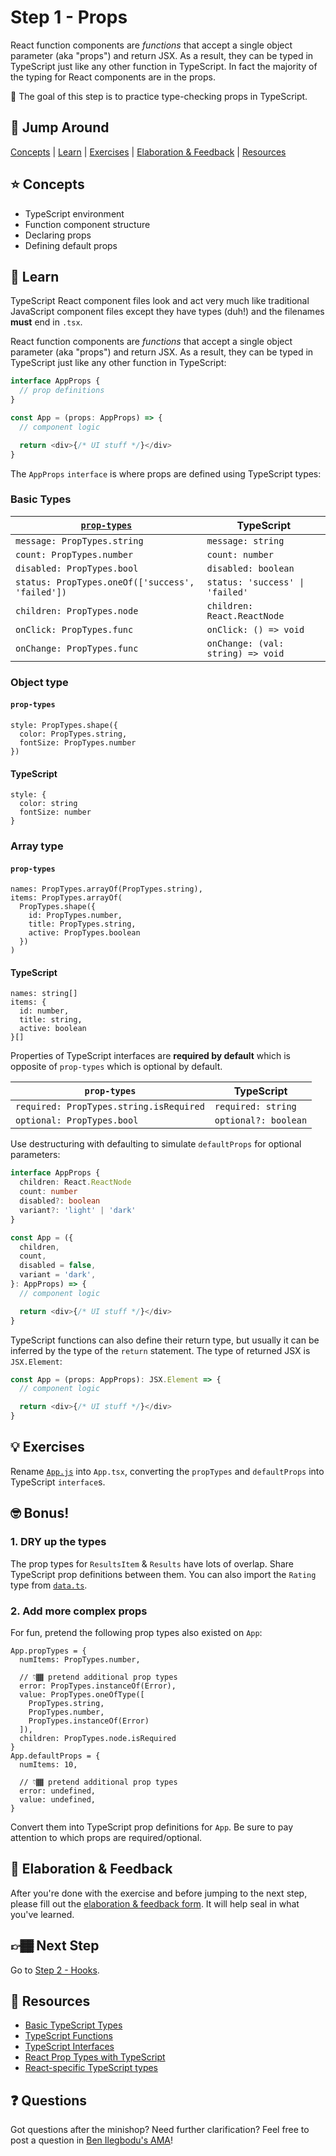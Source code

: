 # Step 1 - Props

React function components are _functions_ that accept a single object parameter (aka "props") and return JSX. As a result, they can be typed in TypeScript just like any other function in TypeScript. In fact the majority of the typing for React components are in the props.

🏅 The goal of this step is to practice type-checking props in TypeScript.

## 🐇 Jump Around

[Concepts](#-concepts) | [Learn](#-learn) | [Exercises](#-exercises) | [Elaboration & Feedback](#-elaboration--feedback) | [Resources](#-resources)

## ⭐ Concepts

- TypeScript environment
- Function component structure
- Declaring props
- Defining default props

## 📝 Learn

TypeScript React component files look and act very much like traditional JavaScript component files except they have types (duh!) and the filenames **must** end in `.tsx`.

React function components are _functions_ that accept a single object parameter (aka "props") and return JSX. As a result, they can be typed in TypeScript just like any other function in TypeScript:

```ts
interface AppProps {
  // prop definitions
}

const App = (props: AppProps) => {
  // component logic

  return <div>{/* UI stuff */}</div>
}
```

The `AppProps` `interface` is where props are defined using TypeScript types:

### Basic Types

| [`prop-types`](https://www.npmjs.com/package/prop-types) | TypeScript                        |
| -------------------------------------------------------- | --------------------------------- |
| `message: PropTypes.string`                              | `message: string`                 |
| `count: PropTypes.number`                                | `count: number`                   |
| `disabled: PropTypes.bool`                               | `disabled: boolean`               |
| `status: PropTypes.oneOf(['success', 'failed'])`         | `status: 'success' \| 'failed'`   |
| `children: PropTypes.node`                               | `children: React.ReactNode`       |
| `onClick: PropTypes.func`                                | `onClick: () => void`             |
| `onChange: PropTypes.func`                               | `onChange: (val: string) => void` |

### Object type

#### `prop-types`

```
style: PropTypes.shape({
  color: PropTypes.string,
  fontSize: PropTypes.number
})
```

#### TypeScript

```
style: {
  color: string
  fontSize: number
}
```

### Array type

#### `prop-types`

```
names: PropTypes.arrayOf(PropTypes.string),
items: PropTypes.arrayOf(
  PropTypes.shape({
    id: PropTypes.number,
    title: PropTypes.string,
    active: PropTypes.boolean
  })
)
```

#### TypeScript

```
names: string[]
items: {
  id: number,
  title: string,
  active: boolean
}[]
```

Properties of TypeScript interfaces are **required by default** which is opposite of `prop-types` which is optional by default.

| `prop-types`                            | TypeScript           |
| --------------------------------------- | -------------------- |
| `required: PropTypes.string.isRequired` | `required: string`   |
| `optional: PropTypes.bool`              | `optional?: boolean` |

Use destructuring with defaulting to simulate `defaultProps` for optional parameters:

```ts
interface AppProps {
  children: React.ReactNode
  count: number
  disabled?: boolean
  variant?: 'light' | 'dark'
}

const App = ({
  children,
  count,
  disabled = false,
  variant = 'dark',
}: AppProps) => {
  // component logic

  return <div>{/* UI stuff */}</div>
}
```

TypeScript functions can also define their return type, but usually it can be inferred by the type of the `return` statement. The type of returned JSX is `JSX.Element`:

```ts
const App = (props: AppProps): JSX.Element => {
  // component logic

  return <div>{/* UI stuff */}</div>
}
```

## 💡 Exercises

Rename [`App.js`](./App.js) into `App.tsx`, converting the `propTypes` and `defaultProps` into TypeScript `interface`s.

## 🤓 Bonus!

### 1. DRY up the types

The prop types for `ResultsItem` & `Results` have lots of overlap. Share TypeScript prop definitions between them. You can also import the `Rating` type from [`data.ts`](./data.ts).

### 2. Add more complex props

For fun, pretend the following prop types also existed on `App`:

```
App.propTypes = {
  numItems: PropTypes.number,

  // 👇🏾 pretend additional prop types
  error: PropTypes.instanceOf(Error),
  value: PropTypes.oneOfType([
    PropTypes.string,
    PropTypes.number,
    PropTypes.instanceOf(Error)
  ]),
  children: PropTypes.node.isRequired
}
App.defaultProps = {
  numItems: 10,

  // 👇🏾 pretend additional prop types
  error: undefined,
  value: undefined,
}
```

Convert them into TypeScript prop definitions for `App`. Be sure to pay attention to which props are required/optional.

## 🧠 Elaboration & Feedback

After you're done with the exercise and before jumping to the next step, please fill out the [elaboration & feedback form](https://docs.google.com/forms/d/e/1FAIpQLScRocWvtbrl4XmT5_NRiE8bSK3CMZil-ZQByBAt8lpsurcRmw/viewform?usp=pp_url&entry.1671251225=TypeScript+For+React+Developers+Minishop&entry.1984987236=Step+1+-+Props). It will help seal in what you've learned.

## 👉🏾 Next Step

Go to [Step 2 - Hooks](../02-hooks).

## 📕 Resources

- [Basic TypeScript Types](https://www.typescriptlang.org/docs/handbook/basic-types.html)
- [TypeScript Functions](https://www.typescriptlang.org/docs/handbook/functions.html)
- [TypeScript Interfaces](https://www.typescriptlang.org/docs/handbook/interfaces.html)
- [React Prop Types with TypeScript](https://www.benmvp.com/blog/react-prop-types-with-typescript/)
- [React-specific TypeScript types](https://react-typescript-cheatsheet.netlify.app/docs/basic/getting-started/react_prop_type_example)

## ❓ Questions

Got questions after the minishop? Need further clarification? Feel free to post a question in [Ben Ilegbodu's AMA](https://www.benmvp.com/ama/)!
